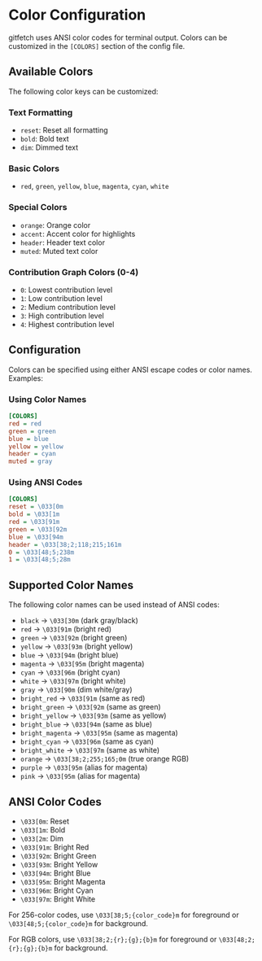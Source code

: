 # Color Configuration

gitfetch uses ANSI color codes for terminal output. Colors can be customized in the `[COLORS]` section of the config file.

## Available Colors

The following color keys can be customized:

### Text Formatting

- `reset`: Reset all formatting
- `bold`: Bold text
- `dim`: Dimmed text

### Basic Colors

- `red`, `green`, `yellow`, `blue`, `magenta`, `cyan`, `white`

### Special Colors

- `orange`: Orange color
- `accent`: Accent color for highlights
- `header`: Header text color
- `muted`: Muted text color

### Contribution Graph Colors (0-4)

- `0`: Lowest contribution level
- `1`: Low contribution level
- `2`: Medium contribution level
- `3`: High contribution level
- `4`: Highest contribution level

## Configuration

Colors can be specified using either ANSI escape codes or color names. Examples:

### Using Color Names

```ini
[COLORS]
red = red
green = green
blue = blue
yellow = yellow
header = cyan
muted = gray
```

### Using ANSI Codes

```ini
[COLORS]
reset = \033[0m
bold = \033[1m
red = \033[91m
green = \033[92m
blue = \033[94m
header = \033[38;2;118;215;161m
0 = \033[48;5;238m
1 = \033[48;5;28m
```

## Supported Color Names

The following color names can be used instead of ANSI codes:

- `black` → `\033[30m` (dark gray/black)
- `red` → `\033[91m` (bright red)
- `green` → `\033[92m` (bright green)
- `yellow` → `\033[93m` (bright yellow)
- `blue` → `\033[94m` (bright blue)
- `magenta` → `\033[95m` (bright magenta)
- `cyan` → `\033[96m` (bright cyan)
- `white` → `\033[97m` (bright white)
- `gray` → `\033[90m` (dim white/gray)
- `bright_red` → `\033[91m` (same as red)
- `bright_green` → `\033[92m` (same as green)
- `bright_yellow` → `\033[93m` (same as yellow)
- `bright_blue` → `\033[94m` (same as blue)
- `bright_magenta` → `\033[95m` (same as magenta)
- `bright_cyan` → `\033[96m` (same as cyan)
- `bright_white` → `\033[97m` (same as white)
- `orange` → `\033[38;2;255;165;0m` (true orange RGB)
- `purple` → `\033[95m` (alias for magenta)
- `pink` → `\033[95m` (alias for magenta)

## ANSI Color Codes

- `\033[0m`: Reset
- `\033[1m`: Bold
- `\033[2m`: Dim
- `\033[91m`: Bright Red
- `\033[92m`: Bright Green
- `\033[93m`: Bright Yellow
- `\033[94m`: Bright Blue
- `\033[95m`: Bright Magenta
- `\033[96m`: Bright Cyan
- `\033[97m`: Bright White

For 256-color codes, use `\033[38;5;{color_code}m` for foreground or `\033[48;5;{color_code}m` for background.

For RGB colors, use `\033[38;2;{r};{g};{b}m` for foreground or `\033[48;2;{r};{g};{b}m` for background.
